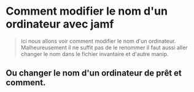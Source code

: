 <!--
Author:		    Joca Bolli
Date:		    01.02.2022
Description:	Information utile et mise a jour du site
-->
# Comment modifier le nom d'un ordinateur avec jamf

> ici nous allons voir comment modifier le nom d'un ordinateur.
> Malheureusement il ne suffit pas de le renommer il faut aussi aller changer le nom dans le fichier invantaire et d'autre manip.



## Ou changer le nom d'un ordinateur de prêt et comment.

